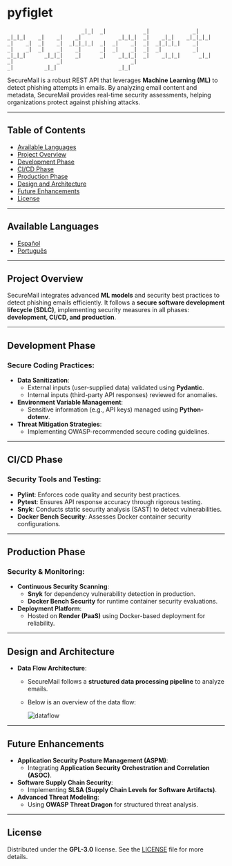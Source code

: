 # **pyfiglet**

```
                        _|_|  _|            _|              _|
_|_|_|    _|    _|    _|            _|_|_|  _|    _|_|    _|_|_|_|
_|    _|  _|    _|  _|_|_|_|  _|  _|    _|  _|  _|_|_|_|    _|
_|    _|  _|    _|    _|      _|  _|    _|  _|  _|          _|
_|_|_|      _|_|_|    _|      _|    _|_|_|  _|    _|_|_|      _|_|
_|              _|                      _|
_|          _|_|                    _|_|
```
 
SecureMail is a robust REST API that leverages **Machine Learning (ML)** to detect phishing attempts in emails. By analyzing email content and metadata, SecureMail provides real-time security assessments, helping organizations protect against phishing attacks.


---

## Table of Contents
- [Available Languages](#available-languages)
- [Project Overview](#project-overview)
- [Development Phase](#development-phase)
- [CI/CD Phase](#cicd-phase)
- [Production Phase](#production-phase)
- [Design and Architecture](#design-and-architecture)
- [Future Enhancements](#future-enhancements)
- [License](#license)

---

## Available Languages
- [Español](README.es.md)
- [Português](README.pt.md)

---

## Project Overview
SecureMail integrates advanced **ML models** and security best practices to detect phishing emails efficiently. It follows a **secure software development lifecycle (SDLC)**, implementing security measures in all phases: **development, CI/CD, and production**.

---

## Development Phase

### Secure Coding Practices:
- **Data Sanitization**:
  - External inputs (user-supplied data) validated using **Pydantic**.
  - Internal inputs (third-party API responses) reviewed for anomalies.
- **Environment Variable Management**:
  - Sensitive information (e.g., API keys) managed using **Python-dotenv**.
- **Threat Mitigation Strategies**:
  - Implementing OWASP-recommended secure coding guidelines.
  
---

## CI/CD Phase

### Security Tools and Testing:
- **Pylint**: Enforces code quality and security best practices.
- **Pytest**: Ensures API response accuracy through rigorous testing.
- **Snyk**: Conducts static security analysis (SAST) to detect vulnerabilities.
- **Docker Bench Security**: Assesses Docker container security configurations.

---

## Production Phase

### Security & Monitoring:
- **Continuous Security Scanning**:
  - **Snyk** for dependency vulnerability detection in production.
  - **Docker Bench Security** for runtime container security evaluations.
- **Deployment Platform**:
  - Hosted on **Render (PaaS)** using Docker-based deployment for reliability.
  
---

## Design and Architecture

- **Data Flow Architecture**:
  - SecureMail follows a **structured data processing pipeline** to analyze emails.
  - Below is an overview of the data flow:
  
    ![dataflow](https://github.com/user-attachments/assets/031fe97e-8b09-4a9d-b254-2b63db6487cb)

---

## Future Enhancements

- **Application Security Posture Management (ASPM)**:
  - Integrating **Application Security Orchestration and Correlation (ASOC)**.
- **Software Supply Chain Security**:
  - Implementing **SLSA (Supply Chain Levels for Software Artifacts)**.
- **Advanced Threat Modeling**:
  - Using **OWASP Threat Dragon** for structured threat analysis.

---

## License
Distributed under the **GPL-3.0** license. See the [LICENSE](./LICENSE) file for more details.
